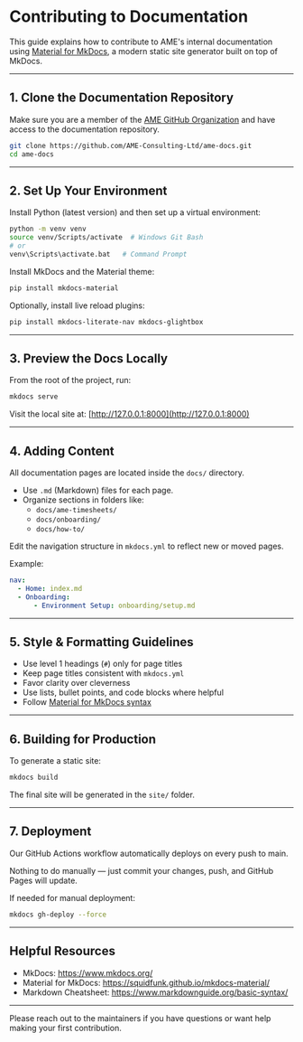 # Contributing to Documentation

This guide explains how to contribute to AME's internal documentation using [Material for MkDocs](https://squidfunk.github.io/mkdocs-material/), a modern static site generator built on top of MkDocs.

---

## 1. Clone the Documentation Repository

Make sure you are a member of the [AME GitHub Organization](https://github.com/AME-Consulting-Ltd) and have access to the documentation repository.

```sh
git clone https://github.com/AME-Consulting-Ltd/ame-docs.git
cd ame-docs
```

---

## 2. Set Up Your Environment

Install Python (latest version) and then set up a virtual environment:

```sh
python -m venv venv
source venv/Scripts/activate  # Windows Git Bash
# or
venv\Scripts\activate.bat   # Command Prompt
```

Install MkDocs and the Material theme:

```sh
pip install mkdocs-material
```

Optionally, install live reload plugins:

```sh
pip install mkdocs-literate-nav mkdocs-glightbox
```

---

## 3. Preview the Docs Locally

From the root of the project, run:

```sh
mkdocs serve
```

Visit the local site at: [http://127.0.0.1:8000](http://127.0.0.1:8000)

---

## 4. Adding Content

All documentation pages are located inside the `docs/` directory.

- Use `.md` (Markdown) files for each page.
- Organize sections in folders like:
  - `docs/ame-timesheets/`
  - `docs/onboarding/`
  - `docs/how-to/`

Edit the navigation structure in `mkdocs.yml` to reflect new or moved pages.

Example:

```yaml
nav:
  - Home: index.md
  - Onboarding:
      - Environment Setup: onboarding/setup.md
```

---

## 5. Style & Formatting Guidelines

- Use level 1 headings (`#`) only for page titles
- Keep page titles consistent with `mkdocs.yml`
- Favor clarity over cleverness
- Use lists, bullet points, and code blocks where helpful
- Follow [Material for MkDocs syntax](https://squidfunk.github.io/mkdocs-material/reference/)

---

## 6. Building for Production

To generate a static site:

```sh
mkdocs build
```

The final site will be generated in the `site/` folder.

---

## 7. Deployment 

Our GitHub Actions workflow automatically deploys on every push to main.

Nothing to do manually — just commit your changes, push, and GitHub Pages will update.

If needed for manual deployment:

```sh
mkdocs gh-deploy --force
```

---

## Helpful Resources

- MkDocs: https://www.mkdocs.org/
- Material for MkDocs: https://squidfunk.github.io/mkdocs-material/
- Markdown Cheatsheet: https://www.markdownguide.org/basic-syntax/

---

Please reach out to the maintainers if you have questions or want help making your first contribution.
